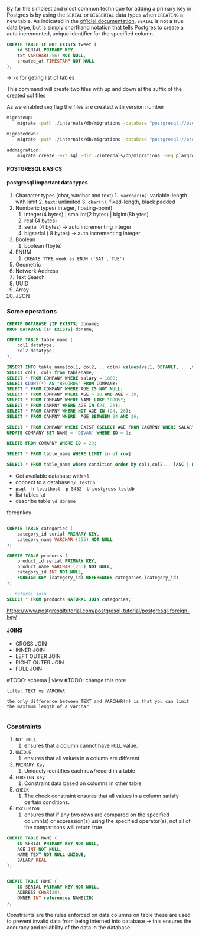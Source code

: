 


By far the simplest and most common technique for adding a primary key in Postgres is by using the `SERIAL` or `BIGSERIAL` data types when `CREATING` a new table. As indicated in the [official documentation](https://www.postgresql.org/docs/8.1/datatype.html#DATATYPE-SERIAL), `SERIAL` is not a true data type, but is simply shorthand notation that tells Postgres to create a auto incremented, unique identifier for the specified column.

```sql
CREATE TABLE IF NOT EXISTS tweet (
    id SERIAL PRIMARY KEY,
    txt VARCHAR(256) NOT NULL,
    created_at TIMESTAMP NOT NULL 
);
```

-> `\d` for geting list of tables



This command will create two files with up and down at the suffix of the created sql files

As we enabled `seq` flag the files are created with version number

```bash
migrateup:
	migrate -path ./internals/db/migrations -database "postgresql://psql:pass@localhost:5432/psql?sslmode=disable" -verbose up

migratedown:
	migrate -path ./internals/db/migrations -database "postgresql://psql:pass@localhost:5432/psql?sslmode=disable" -verbose down

addmigration:
	migrate create -ext sql -dir ./internals/db/migrations -seq playground_schema

```


#### POSTGRESQL BASICS


#### postgresql important data types
1. Character types (char, varchar and text)
	1.` varchar(n)`: variable-length with limit
	2. `text`: unlimited
	3. `char(n)`, fixed-length, black padded
2. Numberic types( integer, floating-point)
	1. integer(4 bytes) | smallint(2 bytes) | bigint(8b ytes)
	2. real (4 bytes)
	3. serial (4 bytes) -> auto incrementing integer
	4. bigserial ( 8 bytes) -> auto incrementing integer
3. Boolean
	1. boolean (1byte)
4. ENUM
	1. `CREATE TYPE week as ENUM ('SAT','TUE')`
5. Geometric
6. Network Address
7. Text Search
8. UUID 
9. Array
10. JSON

### Some operations
```sql
CREATE DATABASE [IF EXISTS] dbname;
DROP DATABASE [IF EXISTS] dbname;

CREATE TABLE table_name (
	col1 datatype,
	col2 datatype,
);

INSERT INTO table_name(col1, col2, .. coln) values(val1, DEFAULT, .. ,valn);
SELECT col1, col2 from tablename;
SELECT * FROM COMPANY WHERE salary = 1000;
SELECT COUNT(*) AS "RECORDS" FROM COMPANY;
SELECT * FROM COMPANY WHERE AGE IS NOT NULL;
SELECT * FROM COMPANY WHERE AGE > 10 AND AGE < 30;
SELECT * FROM COMPANY WHERE NAME LIKE "GOO%";
SELECT * FROM CAMPNY WHERE AGE IN (24, 26);
SELECT * FROM CAMPNY WHERE NOT AGE IN (24, 26);
SELECT * FROM CAMPNY WHERE  AGE BETWEEN 24 AND 26;

SELECT * FROM COMPANY WHERE EXIST (SELECT AGE FROM CAOMPNY WHERE SALARY > 20);
UPDATE COMPANY SET NAME = 'DIVAR' WHERE ID = 1;

DELETE FROM COMAPNY WHERE ID = 29;

SELECT * FROM table_name WHERE LIMIT [n of row]

SELECT * FROM table_name where condition order by col1,col2,.. [ASC | DESC]

```

* Get available database with `\l`
* connect to a database `\c testdb`
* `psql -h localhost -p 5432 -U postgress testdb`
* list tables `\d`
* describe table `\d dbname`

foregnkey
```sql

CREATE TABLE categories (
	category_id serial PRIMARY KEY,
	category_name VARCHAR (255) NOT NULL
);

CREATE TABLE products (
	product_id serial PRIMARY KEY,
	product_name VARCHAR (255) NOT NULL,
	category_id INT NOT NULL,
	FOREIGN KEY (category_id) REFERENCES categories (category_id)
);

-- natural join
SELECT * FROM products NATURAL JOIN categories;

```

https://www.postgresqltutorial.com/postgresql-tutorial/postgresql-foreign-key/

#### JOINS
* CROSS JOIN
* INNER JOIN
* LEFT OUTER JOIN
* RIGHT OUTER JOIN
* FULL JOIN


#TODO: schema | view
#TODO: change this note
```ad-note
title: TEXT vs VARCHAR

the only difference between TEXT and VARCHAR(n) is that you can limit the maximum length of a varchar


```

### Constraints
1. `NOT NULL`  
	1. ensures that a column cannot have `NULL` value.
2. `UNIQUE`
	1. ensures that all values in a column are different
3. `PRIMARY Key`
	1. Uniquely identifies each row/record in a table
4. `FOREIGN Key`
	1. Constraint data based on columns in other table
5. `CHECK`
	1. The check constraint ensures that all values in a column satisfy certain conditions.
6. `EXCLUSION`
	1. ensures that if any two rows are compared on the specified column(s) or expression(s) using the specified operator(s), not all of the comparisons  will return true

``` sql
CREATE TABLE NAME (
	ID SERIAL PRIMARY KEY NOT NULL,
	AGE INT NOT NULL,
	NAME TEXT NOT NULL UNIQUE,
	SALARY REAL
);


CREATE TABLE HOME (
	ID SERIAL PRIMARY KEY NOT NULL,
	ADDRESS CHAR(20),
	OWNER INT references NAME(ID)
);

```



Constraints are the rules enforced on data columns on table
these are used to prevent invalid data from being interned  into database
-> this ensures the accuracy and reliability of the data in the database.